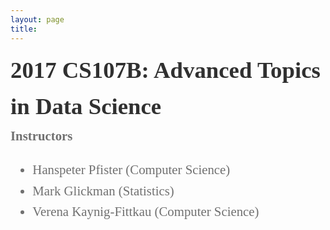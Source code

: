 ```yaml
---
layout: page
title:  
---
```





<div style="font-family:Karla; font-size:2.3rem; color:#303030;line-height:1.6;">  <b> 2017 CS107B: Advanced Topics in Data Science </b></div>
<div style="font-family:Karla; font-size:1.3rem; color:#707070;line-height:1.6;">
  <b>Instructors</b>   
   <ul  style="font-family:Karla; font-size:1.3rem; color:#707070;line-height:1.6;"> 
<li  style="font-family:Karla; font-size:1.3rem; color:#707070;line-height:1.6;"> 
     Hanspeter Pfister (Computer Science)</li>
<li  style="font-family:Karla; font-size:1.3rem; color:#707070;line-height:1.6;"> Mark Glickman  (Statistics) </li>
<li  style="font-family:Karla; font-size:1.3rem; color:#707070;line-height:1.6;"> Verena Kaynig-Fittkau (Computer Science)</li>
</ul>




